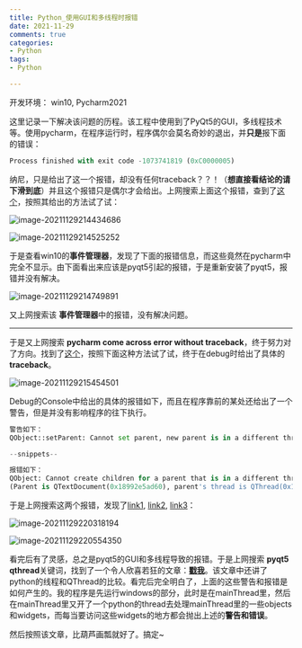 ```yaml
---
title: Python_使用GUI和多线程时报错
date: 2021-11-29
comments: true
categories:
- Python
tags:
- Python

---
```


开发环境： win10,  Pycharm2021

这里记录一下解决该问题的历程。该工程中使用到了PyQt5的GUI，多线程技术等。使用pycharm，在程序运行时，程序偶尔会莫名奇妙的退出，并**只是**报下面的错误：

```python
Process finished with exit code -1073741819 (0xC0000005)
```

纳尼，只是给出了这一个报错，却没有任何traceback？？！（**想直接看结论的请下滑到底**）并且这个报错只是偶尔才会给出。上网搜索上面这个报错，查到了[这个](https://stackoverflow.com/questions/33582766/process-finished-with-exit-code-1073741515-0xc0000135)，按照其给出的方法试了试：

![image-20211129214434686](https://jasonbourne-photo1.oss-cn-beijing.aliyuncs.com/img1/image-20211129214434686.png)

![image-20211129214525252](https://jasonbourne-photo1.oss-cn-beijing.aliyuncs.com/img1/image-20211129214525252.png)

于是查看win10的**事件管理器**，发现了下面的报错信息，而这些竟然在pycharm中完全不显示。由下面看出来应该是pyqt5引起的报错，于是重新安装了pyqt5，报错并没有解决。

![image-20211129214749891](https://jasonbourne-photo1.oss-cn-beijing.aliyuncs.com/img1/image-20211129214749891.png)

又上网搜索该 **事件管理器**中的报错，没有解决问题。

------

于是又上网搜索 **pycharm come across error without traceback**，终于努力对了方向。找到了[这个](https://intellij-support.jetbrains.com/hc/en-us/community/posts/207319305-No-stack-trace-printed-after-exception)，按照下面这种方法试了试，终于在debug时给出了具体的 **traceback**。

![image-20211129215454501](https://jasonbourne-photo1.oss-cn-beijing.aliyuncs.com/img1/image-20211129215454501.png)

Debug的Console中给出的具体的报错如下，而且在程序靠前的某处还给出了一个警告，但是并没有影响程序的往下执行。

```python
警告如下：
QObject::setParent: Cannot set parent, new parent is in a different thread

--snippets--

报错如下：
QObject: Cannot create children for a parent that is in a different thread.
(Parent is QTextDocument(0x18992e5ad60), parent's thread is QThread(0x18990b3af30), current thread is QThread(0x18993804600)
```

于是上网搜索这两个报错，发现了[link1](https://forum.qt.io/topic/68530/about-the-right-way-to-use-qthread-error-cannot-create-children-for-a-parent-that-is-in-a-different-thread/4), [link2](https://stackoverflow.com/questions/3268073/qobject-cannot-create-children-for-a-parent-that-is-in-a-different-thread), [link3](https://forum.qt.io/topic/78994/error-qobject-setparent-cannot-set-parent-new-parent-is-in-a-different-thread)：

![image-20211129220318194](https://jasonbourne-photo1.oss-cn-beijing.aliyuncs.com/img1/image-20211129220318194.png)

![image-20211129220554350](https://jasonbourne-photo1.oss-cn-beijing.aliyuncs.com/img1/image-20211129220554350.png)

看完后有了灵感，总之是pyqt5的GUI和多线程导致的报错。于是上网搜索 **pyqt5 qthread**关键词，找到了一个令人欣喜若狂的文章：**[戳我](https://realpython.com/python-pyqt-qthread/#conclusion)**。该文章中还讲了python的线程和QThread的比较。看完后完全明白了，上面的这些警告和报错是如何产生的。我的程序是先运行windows的部分，此时是在mainThread里，然后在mainThread里又开了一个python的thread去处理mainThread里的一些objects和widgets，而每当要访问这些widgets的地方都会抛出上述的**警告和错误**。

然后按照该文章，比葫芦画瓢就好了。搞定~

